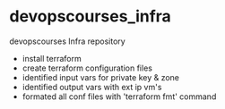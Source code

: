 # devopscourses_infra
devopscourses Infra repository
- install terraform
- create terraform configuration files
- identified input vars for private key & zone 
- identified output vars with ext ip vm's
- formated all conf files with 'terraform fmt' command

